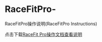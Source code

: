 # RaceFitPro-
RaceFitPro操作说明(RaceFitPro Instructions)

点击下载<a href="https://github.com/18271261642/RaceFitPro-/blob/master/RaceFitPro%E6%93%8D%E4%BD%9C%E6%96%87%E6%A1%A3.docx">RaceFit Pro操作文档查看说明</a>

